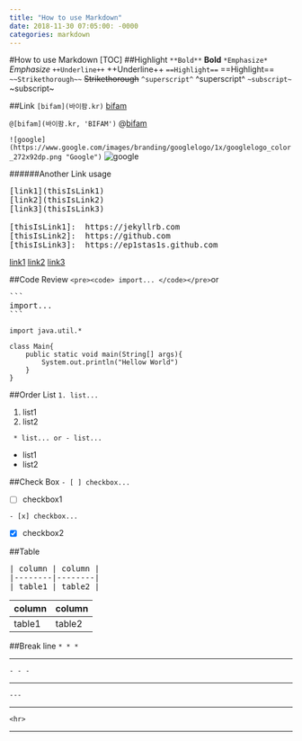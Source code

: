 ```yaml
---
title: "How to use Markdown"
date: 2018-11-30 07:05:00: -0000
categories: markdown
---
```

#How to use Markdown
[TOC]
##Highlight
`**Bold**` **Bold**
`*Emphasize*` *Emphasize*
`++Underline++` ++Underline++
`==Highlight==` ==Highlight==
`~~Strikethorough~~` ~~Strikethorough~~
`^superscript^` ^superscript^
`~subscript~` ~subscript~

##Link
`[bifam](바이팜.kr)` [bifam](바이팜.kr)

`@[bifam](바이팜.kr, 'BIFAM')` @[bifam](바이팜.kr, 'BIFAM')

`![google](https://www.google.com/images/branding/googlelogo/1x/googlelogo_color_272x92dp.png "Google")` 
![google](https://www.google.com/images/branding/googlelogo/1x/googlelogo_color_272x92dp.png "Google")

######Another Link usage
<pre>
[link1](thisIsLink1)
[link2](thisIsLink2)
[link3](thisIsLink3)

[thisIsLink1]:	https://jekyllrb.com
[thisIsLink2]:	https://github.com
[thisIsLink3]:	https://ep1stas1s.github.com
</pre>

[link1](thisIsLink1)
[link2](thisIsLink2)
[link3](thisIsLink3)

[link1]:	https://jekyllrb.com
[link2]:	https://github.com
[link3]:	https://ep1stas1s.github.com


##Code Review
`<pre><code> import... </code></pre>`or
<pre>
```
import...
```
</pre>
<pre><code>import java.util.*

class Main{
	public static void main(String[] args){
    	System.out.println("Hellow World")
    }
}
</code></pre>


##Order List
`1. list...`
1. list1
2. list2

` * list... or - list...`
* list1
* list2




##Check Box
`- [ ] checkbox...` 
- [ ] checkbox1

`- [x] checkbox...` 
- [x] checkbox2

##Table
<pre>| column | column |
|--------|--------|
| table1 | table2 |</pre>

| column | column |
|--------|--------|
| table1 | table2 |

##Break line
`* * *`
* * *
`- - -`
- - -
`---`

---
`<hr>`
<hr>










